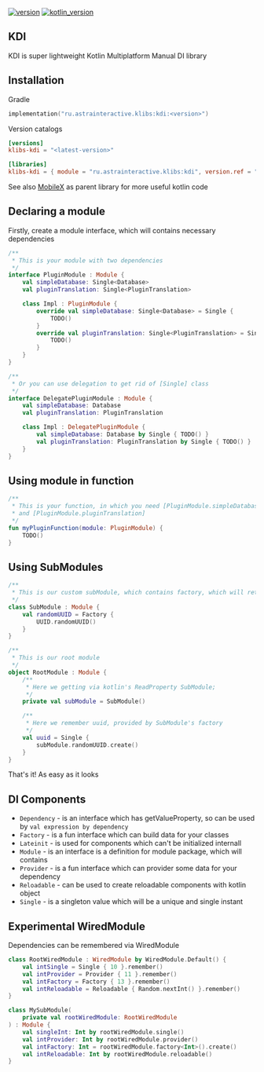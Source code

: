 [![version](https://img.shields.io/maven-central/v/ru.astrainteractive.klibs/kdi?style=flat-square)](https://github.com/makeevrserg/KDI)
[![kotlin_version](https://img.shields.io/badge/kotlin-1.9.0-blueviolet?style=flat-square)](https://github.com/makeevrserg/KDI)

## KDI

KDI is super lightweight Kotlin Multiplatform Manual DI library

## Installation

Gradle

```kotlin
implementation("ru.astrainteractive.klibs:kdi:<version>")
```

Version catalogs

```toml
[versions]
klibs-kdi = "<latest-version>"

[libraries]
klibs-kdi = { module = "ru.astrainteractive.klibs:kdi", version.ref = "klibs-kdi" }
```

See also [MobileX](https://github.com/makeevrserg/MobileX) as parent library for more useful kotlin code

## Declaring a module

Firstly, create a module interface, which will contains necessary dependencies

```kotlin
/**
 * This is your module with two dependencies
 */
interface PluginModule : Module {
    val simpleDatabase: Single<Database>
    val pluginTranslation: Single<PluginTranslation>

    class Impl : PluginModule {
        override val simpleDatabase: Single<Database> = Single {
            TODO()
        }
        override val pluginTranslation: Single<PluginTranslation> = Single {
            TODO()
        }
    }
}

/**
 * Or you can use delegation to get rid of [Single] class
 */
interface DelegatePluginModule : Module {
    val simpleDatabase: Database
    val pluginTranslation: PluginTranslation

    class Impl : DelegatePluginModule {
        val simpleDatabase: Database by Single { TODO() }
        val pluginTranslation: PluginTranslation by Single { TODO() }
    }
}
```

## Using module in function

```kotlin
/**
 * This is your function, in which you need [PluginModule.simpleDatabase]
 * and [PluginModule.pluginTranslation]
 */
fun myPluginFunction(module: PluginModule) {
    TODO()
}
```

## Using SubModules

```kotlin
/**
 * This is our custom subModule, which contains factory, which will return random UUID
 */
class SubModule : Module {
    val randomUUID = Factory {
        UUID.randomUUID()
    }
}

/**
 * This is our root module
 */
object RootModule : Module {
    /**
     * Here we getting via kotlin's ReadProperty SubModule;
     */
    private val subModule = SubModule()

    /**
     * Here we remember uuid, provided by SubModule's factory
     */
    val uuid = Single {
        subModule.randomUUID.create()
    }
}
```

That's it! As easy as it looks

## DI Components

- `Dependency` - is an interface which has getValueProperty, so can be used by `val expression by dependency`
- `Factory` - is a fun interface which can build data for your classes
- `Lateinit` - is used for components which can't be initialized internall
- `Module` - is an interface is a definition for module package, which will contains
- `Provider` - is a fun interface which can provider some data for your dependency
- `Reloadable` - can be used to create reloadable components with kotlin object
- `Single` - is a singleton value which will be a unique and single instant

## Experimental WiredModule
Dependencies can be remembered via WiredModule
```kotlin
class RootWiredModule : WiredModule by WiredModule.Default() {
    val intSingle = Single { 10 }.remember()
    val intProvider = Provider { 11 }.remember()
    val intFactory = Factory { 13 }.remember()
    val intReloadable = Reloadable { Random.nextInt() }.remember()
}

class MySubModule(
    private val rootWiredModule: RootWiredModule
) : Module {
    val singleInt: Int by rootWiredModule.single()
    val intProvider: Int by rootWiredModule.provider()
    val intFactory: Int = rootWiredModule.factory<Int>().create()
    val intReloadable: Int by rootWiredModule.reloadable()
}
```